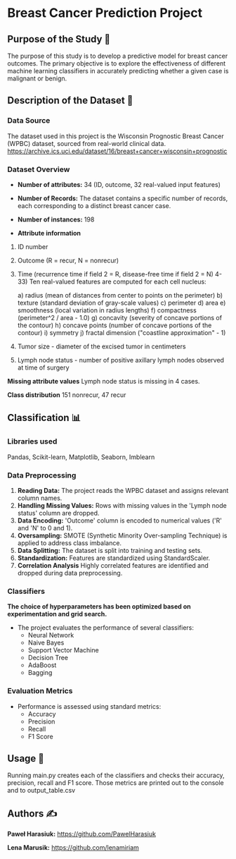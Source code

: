 # Breast Cancer Prediction Project

## Purpose of the Study 🧪

The purpose of this study is to develop a predictive model for breast cancer outcomes. The primary objective is to explore the effectiveness of different machine learning classifiers in accurately predicting whether a given case is malignant or benign. 

## Description of the Dataset 🔬

### Data Source
The dataset used in this project is the Wisconsin Prognostic Breast Cancer (WPBC) dataset, sourced from real-world clinical data.
https://archive.ics.uci.edu/dataset/16/breast+cancer+wisconsin+prognostic

### Dataset Overview
- **Number of attributes:** 34 (ID, outcome, 32 real-valued input features)
- **Number of Records:** The dataset contains a specific number of records, each corresponding to a distinct breast cancer case.
- **Number of instances:** 198

- **Attribute information**
1) ID number
2) Outcome (R = recur, N = nonrecur)
3) Time (recurrence time if field 2 = R, disease-free time if 
	field 2	= N)
4-33) Ten real-valued features are computed for each cell nucleus:

	a) radius (mean of distances from center to points on the perimeter)
	b) texture (standard deviation of gray-scale values)
	c) perimeter
	d) area
	e) smoothness (local variation in radius lengths)
	f) compactness (perimeter^2 / area - 1.0)
	g) concavity (severity of concave portions of the contour)
	h) concave points (number of concave portions of the contour)
	i) symmetry 
	j) fractal dimension ("coastline approximation" - 1)

34) Tumor size - diameter of the excised tumor in centimeters
35) Lymph node status - number of positive axillary lymph nodes
observed at time of surgery

**Missing attribute values** 
	Lymph node status is missing in 4 cases.

**Class distribution**
  151 nonrecur, 47 recur

## Classification 📊

### Libraries used
Pandas, Scikit-learn, Matplotlib, Seaborn, Imblearn

### Data Preprocessing
1. **Reading Data:** The project reads the WPBC dataset and assigns relevant column names.
2. **Handling Missing Values:** Rows with missing values in the 'Lymph node status' column are dropped.
3. **Data Encoding:** 'Outcome' column is encoded to numerical values ('R' and 'N' to 0 and 1).
4. **Oversampling:** SMOTE (Synthetic Minority Over-sampling Technique) is applied to address class imbalance.
5. **Data Splitting:** The dataset is split into training and testing sets.
6. **Standardization:** Features are standardized using StandardScaler.
7. **Correlation Analysis** Highly correlated features are identified and dropped during data preprocessing.


### Classifiers
**The choice of hyperparameters has been optimized based on experimentation and grid search.**

- The project evaluates the performance of several classifiers:
  - Neural Network
  - Naive Bayes
  - Support Vector Machine
  - Decision Tree
  - AdaBoost
  - Bagging

### Evaluation Metrics
- Performance is assessed using standard metrics:
  - Accuracy
  - Precision
  - Recall
  - F1 Score

## Usage 🐍
Running main.py creates each of the classifiers and checks their accuracy, precision, recall and F1 score. Those metrics are printed out to the console and to output_table.csv

## Authors ✍️
**Paweł Harasiuk:** https://github.com/PawelHarasiuk 

**Lena Marusik:** https://github.com/lenamiriam
